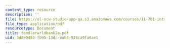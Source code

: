 ```yaml
---
content_type: resource
description: ''
file: https://ol-ocw-studio-app-qa.s3.amazonaws.com/courses/11-701-introduction-to-planning-institutional-processes-in-developing-countries-fall-2003/3d8e9453fb9513dceab4928ca9fa6ae1_tendlerwrldbank2a.pdf
file_type: application/pdf
resourcetype: Document
title: tendlerwrldbank2a.pdf
uid: 3d8e9453-fb95-13dc-eab4-928ca9fa6ae1
---
```

